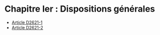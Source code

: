 # Chapitre Ier : Dispositions générales

* [Article D2621-1](./LEGIARTI000018534722.md)
* [Article D2621-2](./LEGIARTI000018534720.md)
